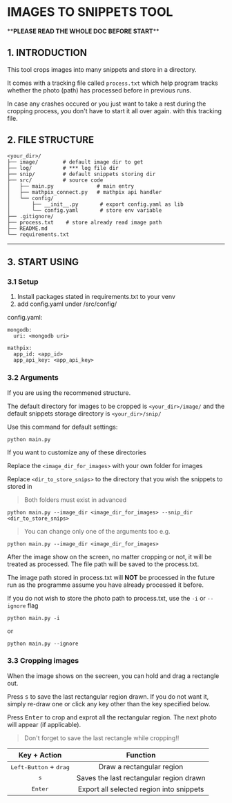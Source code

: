 # IMAGES TO SNIPPETS TOOL
\*\***PLEASE READ THE WHOLE DOC BEFORE START**\*\*
## 1. INTRODUCTION
This tool crops images into many snippets and store in a directory.

It comes with a tracking file called ```process.txt``` which help program tracks whether the photo (path) has processed before in previous runs.

In case any crashes occured or you just want to take a rest during the cropping process, you don't have to start it all over again. with this tracking file.

## 2. __FILE STRUCTURE__
```
<your_dir>/
├── image/        # default image dir to get
├── log/          # *** log file dir  
├── snip/         # default snippets storing dir
├── src/          # source code 
│   ├── main.py              # main entry
│   ├── mathpix_connect.py   # mathpix api handler
│   └── config/              
│       ├── __init__.py       # export config.yaml as lib
│       └── config.yaml       # store env variable
├── .gitignore/    
├── process.txt    # store already read image path
├── README.md
└── requirements.txt
```
---

## 3. __START USING__

### 3.1 Setup
1. Install packages stated in requirements.txt to your venv
2. add config.yaml under /src/config/

config.yaml:
```
mongodb:
  uri: <mongodb uri>

mathpix:
  app_id: <app_id>
  app_api_key: <app_api_key>
```

### 3.2 Arguments

If you are using the recommened structure. 

The default directory for images to be cropped is ```<your_dir>/image/``` and the default snippets storage directory is ```<your_dir>/snip/``` 

Use this command for default settings:
```
python main.py
```
If you want to customize any of these directories

Replace the ```<image_dir_for_images>``` with your own folder for images

Replace ```<dir_to_store_snips>``` to the directory that you wish the snippets to stored in

> Both folders must exist in advanced

```
python main.py --image_dir <image_dir_for_images> --snip_dir <dir_to_store_snips>
```
>You can change only one of the arguments too e.g.
```
python main.py --image_dir <image_dir_for_images>
```

After the image show on the screen, no matter cropping or not, it will be treated as processed. The file path will be saved to the process.txt.

The image path stored in process.txt will **NOT** be processed in the future run as the programme assume you have already processed it before.

If you do not wish to store the photo path to process.txt, use the ```-i``` or ```--ignore``` flag

```
python main.py -i
```
or
```
python main.py --ignore
```

### 3.3 Cropping images

When the image shows on the secreen, you can hold and drag a rectangle out.

Press <kbd>s</kbd> to save the last rectangular region drawn.
If you do not want it, simply re-draw one or click any key other than the key specified below.

Press <kbd>Enter</kbd> to crop and exprot all the rectangular region. The next photo will appear (if applicable).

> Don't forget to save the last rectangle while cropping!!

| Key + Action| Function|
|:----:|:----:|
|<kbd>Left-Button</kbd> + <kbd>drag</kbd>|Draw a rectangular region|
|<kbd>s</kbd>|Saves the last rectangular region drawn|
|<kbd>Enter</kbd>|Export all selected region into snippets|


